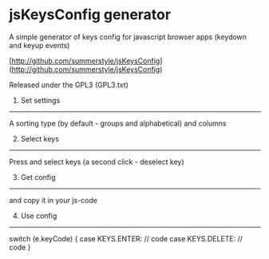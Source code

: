 jsKeysConfig generator
======================

A simple generator of keys config for javascript browser apps (keydown and keyup events)

[http://github.com/summerstyle/jsKeysConfig] (http://github.com/summerstyle/jsKeysConfig)

Released under the GPL3 (GPL3.txt)


1. Set settings
---------------
A sorting type (by default - groups and alphabetical) and columns


2. Select keys
--------------
Press and select keys (a second click - deselect key)


3. Get config
-------------
and copy it in your js-code


4. Use config
-------------
switch (e.keyCode) {
    case KEYS.ENTER:
        // code
    case KEYS.DELETE:
        // code
}
